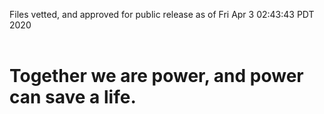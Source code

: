 Files vetted, and approved for public release as of Fri Apr  3 02:43:43 PDT 2020<br><br><h1>Together we are power, and power can save a life.</h1>

